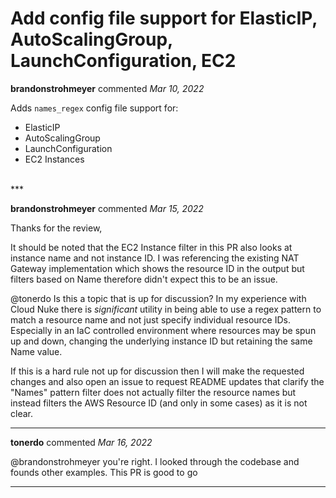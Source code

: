 # Add config file support for ElasticIP, AutoScalingGroup, LaunchConfiguration, EC2

**brandonstrohmeyer** commented *Mar 10, 2022*

Adds `names_regex` config file support for:
- ElasticIP
- AutoScalingGroup
- LaunchConfiguration
- EC2 Instances 
<br />
***


**brandonstrohmeyer** commented *Mar 15, 2022*

Thanks for the review,

It should be noted that the EC2 Instance filter in this PR also looks at instance name and not instance ID. I was referencing the existing NAT Gateway implementation which shows the resource ID in the output but filters based on Name therefore didn't expect this to be an issue.

@tonerdo Is this a topic that is up for discussion? In my experience with Cloud Nuke there is _significant_ utility in being able to use a regex pattern to match a resource name and not just specify individual resource IDs. Especially in an IaC controlled environment where resources may be spun up and down, changing the underlying instance ID but retaining the same Name value. 

If this is a hard rule not up for discussion then I will make the requested changes and also open an issue to request README updates that clarify the "Names" pattern filter does not actually filter the resource names but instead filters the AWS Resource ID (and only in some cases) as it is not clear. 

***

**tonerdo** commented *Mar 16, 2022*

@brandonstrohmeyer you're right. I looked through the codebase and founds other examples. This PR is good to go
***

